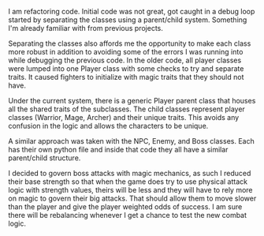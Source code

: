 I am refactoring code. Initial code was not great, got caught in a debug loop
started by separating the classes using a parent/child system. Something I'm already
familiar with from previous projects.

Separating the classes also affords me the opportunity to make each class more robust
in addition to avoiding some of the errors I was running into while debugging the 
previous code. In the older code, all player classes were lumped into one Player class
with some checks to try and separate traits. It caused fighters to initialize with
magic traits that they should not have. 

Under the current system, there is a generic Player parent class that houses all the 
shared traits of the subclasses. The child classes represent player classes (Warrior,
Mage, Archer) and their unique traits. This avoids any confusion in the logic and 
allows the characters to be unique.

A similar approach was taken with the NPC, Enemy, and Boss classes. Each has their own
python file and inside that code they all have a similar parent/child structure. 

I decided to govern boss attacks with magic mechanics, as such I reduced their base strength
so that when the game does try to use physical attack logic with strength values, theirs will
be less and they will have to rely more on magic to govern their big attacks. That should allow
them to move slower than the player and give the player weighted odds of success. I am sure
there will be rebalancing whenever I get a chance to test the new combat logic.
